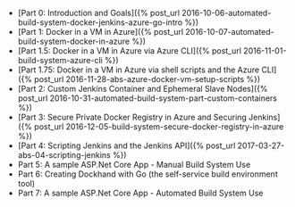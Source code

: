 * [Part 0: Introduction and Goals]({% post_url 2016-10-06-automated-build-system-docker-jenkins-azure-go-intro %})
* [Part 1: Docker in a VM in Azure]({% post_url 2016-10-07-automated-build-system-docker-in-azure %})
* [Part 1.5: Docker in a VM in Azure via Azure CLI]({% post_url 2016-11-01-build-system-azure-cli %})
* [Part 1.75: Docker in a VM in Azure via shell scripts and the Azure CLI]({% post_url 2016-11-28-abs-azure-docker-vm-setup-scripts %}) 
* [Part 2: Custom Jenkins Container and Ephemeral Slave Nodes]({% post_url 2016-10-31-automated-build-system-part-custom-containers %})
* [Part 3: Secure Private Docker Registry in Azure and Securing Jenkins]({% post_url 2016-12-05-build-system-secure-docker-registry-in-azure %})
* [Part 4: Scripting Jenkins and the Jenkins API]({% post_url 2017-03-27-abs-04-scripting-jenkins %})
* Part 5: A sample ASP.Net Core App - Manual Build System Use
* Part 6: Creating Dockhand with Go (the self-service build environment tool)
* Part 7: A sample ASP.Net Core App - Automated Build System Use